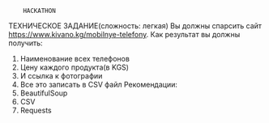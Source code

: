         HACKATHON
ТЕХНИЧЕСКОЕ ЗАДАНИЕ(сложность: легкая)
Вы должны спарсить сайт
https://www.kivano.kg/mobilnye-telefony. Как результат вы должны
получить:
1. Наименование всех телефонов
2. Цену каждого продукта(в KGS)
3. И ссылка к фотографии
4. Все это записать в CSV файл
Рекомендации:
1. BeautifulSoup
2. CSV
3. Requests